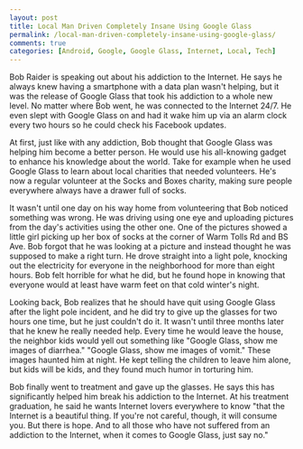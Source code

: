 ```yaml
---
layout: post
title: Local Man Driven Completely Insane Using Google Glass
permalink: /local-man-driven-completely-insane-using-google-glass/
comments: true
categories: [Android, Google, Google Glass, Internet, Local, Tech]
---
```

Bob Raider is speaking out about his addiction to the Internet. He says he always knew having a smartphone with a data plan wasn't helping, but it was the release of Google Glass that took his addiction to a whole new level. No matter where Bob went, he was connected to the Internet 24/7. He even slept with Google Glass on and had it wake him up via an alarm clock every two hours so he could check his Facebook updates.

At first, just like with any addiction, Bob thought that Google Glass was helping him become a better person. He would use his all-knowing gadget to enhance his knowledge about the world. Take for example when he used Google Glass to learn about local charities that needed volunteers. He's now a regular volunteer at the Socks and Boxes charity, making sure people everywhere always have a drawer full of socks.

It wasn't until one day on his way home from volunteering that Bob noticed something was wrong. He was driving using one eye and uploading pictures from the day's activities using the other one. One of the pictures showed a little girl picking up her box of socks at the corner of Warm Tolls Rd and BS Ave. Bob forgot that he was looking at a picture and instead thought he was supposed to make a right turn. He drove straight into a light pole, knocking out the electricity for everyone in the neighborhood for more than eight hours. Bob felt horrible for what he did, but he found hope in knowing that everyone would at least have warm feet on that cold winter's night.

Looking back, Bob realizes that he should have quit using Google Glass after the light pole incident, and he did try to give up the glasses for two hours one time, but he just couldn't do it. It wasn't until three months later that he knew he really needed help. Every time he would leave the house, the neighbor kids would yell out something like "Google Glass, show me images of diarrhea." "Google Glass, show me images of vomit." These images haunted him at night. He kept telling the children to leave him alone, but kids will be kids, and they found much humor in torturing him.

Bob finally went to treatment and gave up the glasses. He says this has significantly helped him break his addiction to the Internet. At his treatment graduation, he said he wants Internet lovers everywhere to know "that the Internet is a beautiful thing. If you're not careful, though, it will consume you. But there is hope. And to all those who have not suffered from an addiction to the Internet, when it comes to Google Glass, just say no."

